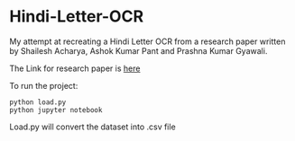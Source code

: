 # Hindi-Letter-OCR

My attempt at recreating a Hindi Letter OCR from a research paper written by Shailesh Acharya, Ashok Kumar Pant and Prashna Kumar Gyawali.

The Link for research paper is [here](https://ieeexplore.ieee.org/abstract/document/7400041)

To run the project:
```
python load.py
python jupyter notebook
```

Load.py will convert the dataset into .csv file
